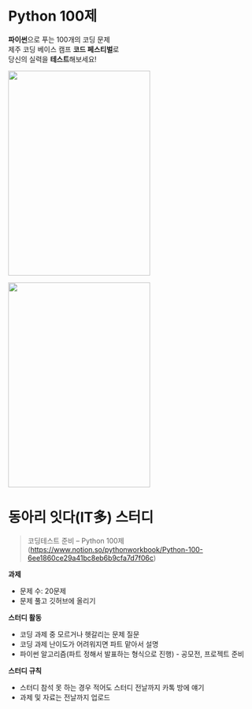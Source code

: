 # Python 100제

**파이썬**으로 푸는 100개의 코딩 문제  
제주 코딩 베이스 캠프 **코드 페스티벌**로  
당신의 실력을 **테스트**해보세요!  

<img src="https://www.notion.so/image/https%3A%2F%2Fs3-us-west-2.amazonaws.com%2Fsecure.notion-static.com%2F6d13c041-f41f-4f5b-aa9b-a6582e79d84f%2F1.png?table=block&id=dd3065f9-11c6-45f6-b36a-362967c3c394&spaceId=20c86732-1351-4105-a2d0-6f7ab05aefc3&width=2000&userId=&cache=v2." width="288px" height="416px"></img>

<img src="https://www.notion.so/image/https%3A%2F%2Fs3-us-west-2.amazonaws.com%2Fsecure.notion-static.com%2F1a453ab2-e179-4304-9f0d-9ce14f33773b%2F2.png?table=block&id=1450e1d1-3e09-4bde-a1c9-725b1e64c042&spaceId=20c86732-1351-4105-a2d0-6f7ab05aefc3&width=2000&userId=&cache=v2" width="288px" height="416px"></img>  

# 동아리 잇다(IT多) 스터디

> 코딩테스트 준비 – Python 100제(https://www.notion.so/pythonworkbook/Python-100-6ee1860ce29a41bc8eb6b9cfa7d7f06c)  

**과제**

- 문제 수: 20문제
- 문제 풀고 깃허브에 올리기

**스터디 활동**

- 코딩 과제 중 모르거나 헷갈리는 문제 질문
- 코딩 과제 난이도가 어려워지면 파트 맡아서 설명
- 파이썬 알고리즘(파트 정해서 발표하는 형식으로 진행) - 공모전, 프로젝트 준비

**스터디 규칙**

- 스터디 참석 못 하는 경우 적어도 스터디 전날까지 카톡 방에 얘기
- 과제 및 자료는 전날까지 업로드
